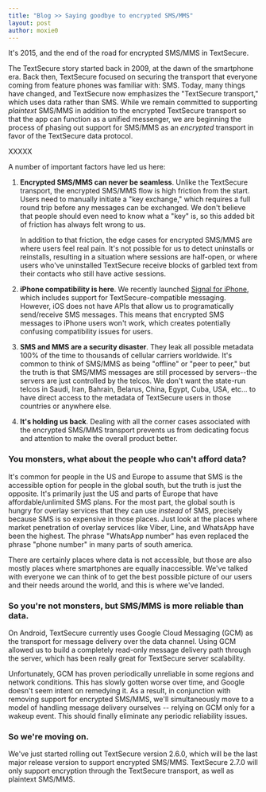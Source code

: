 ```yaml
---
title: "Blog >> Saying goodbye to encrypted SMS/MMS"
layout: post
author: moxie0
---
```


It's 2015, and the end of the road for encrypted SMS/MMS in TextSecure.

The TextSecure story started back in 2009, at the dawn of the smartphone era. Back then, TextSecure focused on
securing the transport that everyone coming from feature phones was familiar with: SMS.  Today, many things have
changed, and TextSecure now emphasizes the "TextSecure transport," which uses data rather than SMS. While we remain
committed to supporting *plaintext* SMS/MMS in addition to the encrypted TextSecure transport so that the app can
function as a unified messenger, we are beginning the process of phasing out support for SMS/MMS as an *encrypted*
transport in favor of the TextSecure data protocol.

XXXXX

A number of important factors have led us here:

1. **Encrypted SMS/MMS can never be seamless**.  Unlike the TextSecure transport, the encrypted SMS/MMS flow is high
   friction from the start. Users need to manually initiate a "key exchange," which requires a full round trip before
   any messages can be exchanged.  We don't believe that people should even need to know what a "key" is, so this
   added bit of friction has always felt wrong to us.

   In addition to that friction, the edge cases for encrypted SMS/MMS are where users feel real pain. It's not possible
   for us to detect uninstalls or reinstalls, resulting in a situation where sessions are half-open, or where users
   who've uninstalled TextSecure receive blocks of garbled text from their contacts who still have active sessions.
1. **iPhone compatibility is here**.  We recently launched [Signal for iPhone](/blog/the-new-signal), which includes
   support for TextSecure-compatible messaging.  However, iOS does not have APIs that allow us to programatically
   send/receive SMS messages. This means that encrypted SMS messages to iPhone users won't work, which creates
   potentially confusing compatibility issues for users.
1. **SMS and MMS are a security disaster**. They leak all possible metadata 100% of the time to thousands of cellular
   carriers worldwide. It's common to think of SMS/MMS as being "offline" or "peer to peer," but the truth is that
   SMS/MMS messages are still processed by servers--the servers are just controlled by the telcos.  We don't want the
   state-run telcos in Saudi, Iran, Bahrain, Belarus, China, Egypt, Cuba, USA, etc... to have direct access to the
   metadata of TextSecure users in those countries or anywhere else.
1. **It's holding us back**.  Dealing with all the corner cases associated with the encrypted SMS/MMS transport prevents
   us from dedicating focus and attention to make the overall product better.

### You monsters, what about the people who can't afford data?

It's common for people in the US and Europe to assume that SMS is the accessible option for people in the global
south, but the truth is just the opposite.  It's primarily just the US and parts of Europe that have affordable/unlimited
SMS plans. For the most part, the global south is hungry for overlay services that they can use *instead* of SMS,
precisely because SMS is so expensive in those places.  Just look at the places where market penetration of overlay
services like Viber, Line, and WhatsApp have been the highest.  The phrase "WhatsApp number" has even replaced the
phrase "phone number" in many parts of south america.

There are certainly places where data is not accessible, but those are also mostly places where smartphones are
equally inaccessible. We've talked with everyone we can think of to get the best possible picture of our users and their
needs around the world, and this is where we've landed.

### So you're not monsters, but SMS/MMS is more reliable than data.

On Android, TextSecure currently uses Google Cloud Messaging (GCM) as the transport for message delivery over the data channel.
Using GCM allowed us to build a completely read-only message delivery path through the server, which has been really
great for TextSecure server scalability.

Unfortunately, GCM has proven periodically unreliable in some regions and network conditions.  This has slowly gotten worse
over time, and Google doesn't seem intent on remedying it. As a result, in conjunction with removing support for encrypted
SMS/MMS, we'll simultaneously move to a model of handling message delivery ourselves -- relying on GCM only for a wakeup
event.  This should finally eliminate any periodic reliability issues.

### So we're moving on.

We've just started rolling out TextSecure version 2.6.0, which will be the last major release version to support encrypted
SMS/MMS.  TextSecure 2.7.0 will only support encryption through the TextSecure transport, as well as plaintext SMS/MMS.
